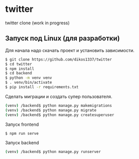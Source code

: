 # twitter
twitter clone (work in progress)

## Запуск под Linux (для разработки)

Для начала надо скачать проект и установить зависимости.
```sh
$ git clone https://github.com/dikos1337/twitter
$ cd twitter
$ npm install
$ cd backend
$ python -m venv venv
$ . venv/bin/activate
$ pip install -r requirements.txt
```
Cделать миграции и cоздать супер пользователя.
```sh
(venv) /backend$ python manage.py makemigrations
(venv) /backend$ python manage.py migrate
(venv) /backend$ python manage.py createsuperuser
```
Запуск frontend
```sh
$ npm run serve
```
Запуск backend
```sh
(venv) /backend$ python manage.py runserver